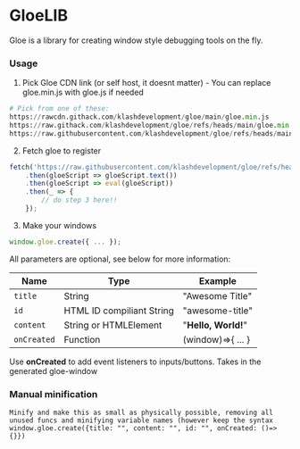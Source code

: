 # GloeLIB
Gloe is a library for creating window style debugging tools on the fly.

### Usage
1. Pick Gloe CDN link (or self host, it doesnt matter) - You can replace gloe.min.js with gloe.js if needed
```py
# Pick from one of these:
https://rawcdn.githack.com/klashdevelopment/gloe/main/gloe.min.js
https://raw.githack.com/klashdevelopment/gloe/refs/heads/main/gloe.min.js
https://raw.githubusercontent.com/klashdevelopment/gloe/refs/heads/main/gloe.min.js
```
2. Fetch gloe to register
```js
fetch('https://raw.githubusercontent.com/klashdevelopment/gloe/refs/heads/main/gloe.min.js')
    .then(gloeScript => gloeScript.text())
    .then(gloeScript => eval(gloeScript))
    .then(_ => {
        // do step 3 here!!
    });
```
3. Make your windows
```js
window.gloe.create({ ... });
```
All parameters are optional, see below for more information:

| Name | Type | Example |
| --- | --- | --- |
| `title` | String | "Awesome Title" |
| `id` | HTML ID compiliant String | "awesome-title" |
| `content` | String or HTMLElement | "<b>Hello, World!</b>" |
| `onCreated` | Function<HTMLDivElement> | (window)=>{ ... } |

Use **onCreated** to add event listeners to inputs/buttons. Takes in the generated gloe-window


### Manual minification
```
Minify and make this as small as physically possible, removing all unused funcs and minifying variable names (however keep the syntax window.gloe.create({title: "", content: "", id: "", onCreated: ()=>{}})
```
